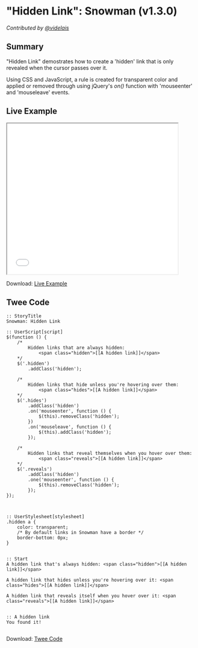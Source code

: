 # "Hidden Link": Snowman (v1.3.0)

*Contributed by <a href="https://github.com/videlais">@videlais</a>*

## Summary

"Hidden Link" demostrates how to create a 'hidden' link that is only revealed when the cursor passes over it.

Using CSS and JavaScript, a rule is created for transparent color and applied or removed through using jQuery's *on()* function with 'mouseenter' and 'mouseleave' events.

## Live Example

<section>
<iframe src="snowman_hiddenlink_example.html" height=400 width=90%></iframe>


Download: <a href="snowman_hiddenlink_example.html" target="_blank">Live Example</a>
</section>

## Twee Code

```
:: StoryTitle
Snowman: Hidden Link

:: UserScript[script]
$(function () {
	/*
		Hidden links that are always hidden:
			<span class="hidden">[[A hidden link]]</span>
	*/
	$('.hidden')
		.addClass('hidden');

	/*
		Hidden links that hide unless you're hovering over them:
			<span class="hides">[[A hidden link]]</span>
	*/
	$('.hides')
		.addClass('hidden')
		.on('mouseenter', function () {
			$(this).removeClass('hidden');
		})
		.on('mouseleave', function () {
			$(this).addClass('hidden');
		});

	/*
		Hidden links that reveal themselves when you hover over them:
			<span class="reveals">[[A hidden link]]</span>
	*/
	$('.reveals')
		.addClass('hidden')
		.one('mouseenter', function () {
			$(this).removeClass('hidden');
		});
});



:: UserStylesheet[stylesheet]
.hidden a {
	color: transparent;
  	/* By default links in Snowman have a border */
    border-bottom: 0px;
}


:: Start
A hidden link that's always hidden: <span class="hidden">[[A hidden link]]</span>

A hidden link that hides unless you're hovering over it: <span class="hides">[[A hidden link]]</span>

A hidden link that reveals itself when you hover over it: <span class="reveals">[[A hidden link]]</span>


:: A hidden link
You found it!


```

Download: <a href="snowman_hiddenlink_twee.txt" target="_blank">Twee Code</a>

